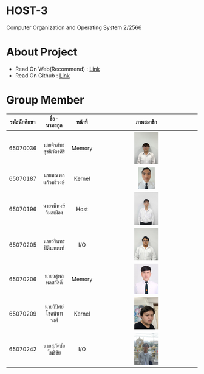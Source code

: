 # HOST-3
Computer Organization and Operating System 2/2566 
# About Project
- Read On Web(Recommend) : [Link](https://earth123456789.github.io/Host-3/)
- Read On Github : [Link](https://github.com/Earth123456789/Host-3/tree/main/src/content/docs)

# Group Member

|รหัสนักศึกษา|ชื่อ-นามสกุล|หน้าที่|ภาพสมาชิก|
|:----:|:----:|:----:|:----:|
|65070036|นายจิรภัทร สุขนิวัตรศิริ|Memory|<div style="text-align: center;"><img src="src/assets/Member/65070036.jpg" width="25%"></div>|
|65070187|นายมณฑล แก้วบริวงษ์|Kernel|<div style="text-align: center;"><img src="src/assets/Member/65070187_1.png"></div>|
|65070196|นายรพีพงษ์ วิมลเมือง|Host|<div style="text-align: center;"><img src="src/assets/Member/65070196.jpg" width="25%"></div>|
|65070205|นายวรินทร ปิตินานนท์|I/O|<div style="text-align: center;"><img src="src/assets/Member/65070205.jpg" width="25%"></div>|
|65070206|นายวสุพล พลสวัสดิ์|Memory|<div style="text-align: center;"><img src="src/assets/Member/65070206.jpg" width="25%"></div>|
|65070209|นายวิปัศย์ โชคนันทวงศ์|Kernel|<div style="text-align: center;"><img src="src/assets/Member/65070209.jpg" width="25%"></div>|
|65070242|นายสุภัศชัย โพธิชัย|I/O|<div style="text-align: center;"><img src="src/assets/Member/65070242.jpg" width="25%"></div>|